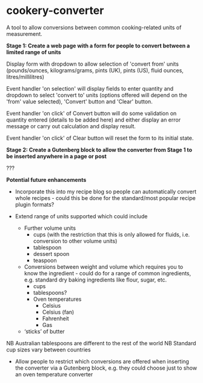# cookery-converter
A tool to allow conversions between common cooking-related units of measurement.

**Stage 1: Create a web page with a form for people to convert between a limited range of units**

Display form with dropdown to allow selection of 'convert from' units (pounds/ounces, kilograms/grams, pints (UK), pints (US), fluid ounces, litres/millilitres)

Event handler 'on selection' will display fields to enter quantity and dropdown to select 'convert to' units (options offered will depend on the 'from' value selected), 'Convert' button and 'Clear' button.

Event handler 'on click' of Convert button will do some validation on quantity entered (details to be added here) and either display an error message or carry out calculation and display result.

Event handler 'on click' of Clear button will reset the form to its initial state.

**Stage 2: Create a Gutenberg block to allow the converter from Stage 1 to be inserted anywhere in a page or post**

???

**Potential future enhancements**

* Incorporate this into my recipe blog so people can automatically convert whole recipes - could this be done for the standard/most popular recipe plugin formats?

* Extend range of units supported which could include
    * Further volume units
        * cups (with the restriction that this is only allowed for fluids, i.e. conversion to other volume units)
        * tablespoon
        * dessert spoon
        * teaspoon
    * Conversions between weight and volume which requires you to know the ingredient - could do for a range of common ingredients, e.g. standard dry baking ingredients like flour, sugar, etc.
        * cups
        * tablespoons?
      * Oven temperatures
        * Celsius
        * Celsius (fan)
        * Fahrenheit
        * Gas
    * ‘sticks’ of butter

NB Australian tablespoons are different to the rest of the world
NB Standard cup sizes vary between countries

* Allow people to restrict which conversions are offered when inserting the converter via a Gutenberg block, e.g. they could choose just to show an oven temperature converter
